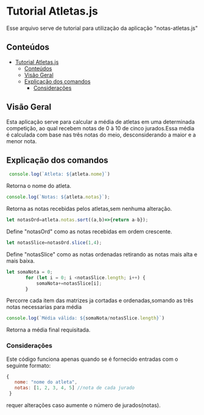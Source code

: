 # Tutorial Atletas.js

Esse arquivo serve de tutorial para utilização da aplicação "notas-atletas.js"

## Conteúdos
- [Tutorial Atletas.js](#tutorial-atletasjs)
  - [Conteúdos](#conteúdos)
  - [Visão Geral](#visão-geral)
  - [Explicação dos comandos](#explicação-dos-comandos)
    - [Considerações](#considerações)



## Visão Geral
Esta aplicação serve para calcular a média de atletas em uma determinada competição, ao qual recebem notas de 0 à 10 de cinco jurados.Essa média é calculada com base nas três notas do meio, desconsiderando a maior e a menor nota.

## Explicação dos comandos
```javascript
 console.log(`Atleta: ${atleta.nome}`)
 ```
 Retorna o nome do atleta.

 ```javascript
 console.log(`Notas: ${atleta.notas}`);
 ```
 Retorna as notas recebidas pelos atletas,sem nenhuma alteração.

 ```javascript
let notasOrd=atleta.notas.sort((a,b)=>{return a-b});
 ```
Define "notasOrd" como as notas recebidas em ordem crescente.

```javascript
let notasSlice=notasOrd.slice(1,4);
 ```
Define "notasSlice" como as notas ordenadas retirando as notas mais alta e mais baixa.

 ```javascript
 let somaNota = 0;
        for (let i = 0; i <notasSlice.length; i++) {
            somaNota+=notasSlice[i];
        }
 ```
Percorre cada item das matrizes ja cortadas e ordenadas,somando as três notas necessarias para média

 ```javascript
console.log(`Média válida: ${somaNota/notasSlice.length}`)
 ```
Retorna a média final requisitada.

### Considerações

Este código funciona apenas quando se é fornecido entradas com o seguinte formato:

```javascript
{
   nome: "nome do atleta",
   notas: [1, 2, 3, 4, 5] //nota de cada jurado
 }
```
requer alterações caso aumente o número de jurados(notas).